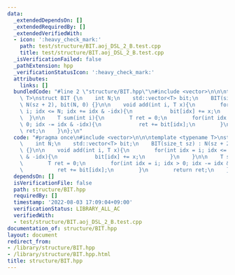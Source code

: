 ```yaml
---
data:
  _extendedDependsOn: []
  _extendedRequiredBy: []
  _extendedVerifiedWith:
  - icon: ':heavy_check_mark:'
    path: test/structure/BIT.aoj_DSL_2_B.test.cpp
    title: test/structure/BIT.aoj_DSL_2_B.test.cpp
  _isVerificationFailed: false
  _pathExtension: hpp
  _verificationStatusIcon: ':heavy_check_mark:'
  attributes:
    links: []
  bundledCode: "#line 2 \"structure/BIT.hpp\"\n#include <vector>\n\n\ntemplate <typename\
    \ T>\nstruct BIT {\n    int N;\n    std::vector<T> bit;\n    BIT(size_t sz) :\
    \ N(sz + 2), bit(N, 0) {}\n\n    void add(int i, T x){\n        for(int idx =\
    \ i; idx <= N; idx += idx & -idx){\n            bit[idx] += x;\n        }\n  \
    \  }\n\n    T sum(int i){\n        T ret = 0;\n        for(int idx = i; idx >\
    \ 0; idx -= idx & -idx){\n            ret += bit[idx];\n        }\n        return\
    \ ret;\n    }\n};\n"
  code: "#pragma once\n#include <vector>\n\n\ntemplate <typename T>\nstruct BIT {\n\
    \    int N;\n    std::vector<T> bit;\n    BIT(size_t sz) : N(sz + 2), bit(N, 0)\
    \ {}\n\n    void add(int i, T x){\n        for(int idx = i; idx <= N; idx += idx\
    \ & -idx){\n            bit[idx] += x;\n        }\n    }\n\n    T sum(int i){\n\
    \        T ret = 0;\n        for(int idx = i; idx > 0; idx -= idx & -idx){\n \
    \           ret += bit[idx];\n        }\n        return ret;\n    }\n};"
  dependsOn: []
  isVerificationFile: false
  path: structure/BIT.hpp
  requiredBy: []
  timestamp: '2022-08-03 17:09:04+09:00'
  verificationStatus: LIBRARY_ALL_AC
  verifiedWith:
  - test/structure/BIT.aoj_DSL_2_B.test.cpp
documentation_of: structure/BIT.hpp
layout: document
redirect_from:
- /library/structure/BIT.hpp
- /library/structure/BIT.hpp.html
title: structure/BIT.hpp
---
```

